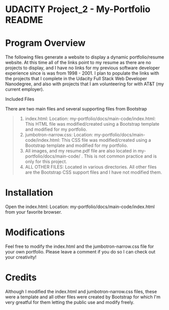 # 
# UDACITY Project_2 - My-Portfolio README

# Program Overview

The following files generate a website to display a dynamic portfolio/resume website.  At this time all of the links point to my resume as there are no projects to display, and I have no links for my previous software developer experience since is was from 1998 - 2001.  I plan to populate the links with the projects that I complete in the Udacity Full Stack Web Developer Nanodegree, and also with projects that I am volunteering for with AT&T (my current employer).

Included Files

There are two main files and several supporting files from Bootstrap
> 1.	index.html: Location: my-portfolio/docs/main-code/index.html: This HTML file was modified/created using a Bootstrap template and modified for my portfolio.
> 2.	jumbotron-narrow.css: Location: my-portfolio/docs/main-code/index.html: This CSS file was modified/created using a Bootstrap template and modified for my portfolio.
> 3.  All images, and my resume.pdf file are also located in my-portfolio/docs/main-code/ . This is not common practice and is only for this project.
> 3.	ALL OTHER FILES: Located in various directories. All other files are the Bootstrap CSS support files and I have not modified them.

# Installation

Open the index.html: Location: my-portfolio/docs/main-code/index.html from your favorite browser.

# Modifications

Feel free to modify the index.html and the jumbotron-narrow.css file for your own portfolio. Please leave a comment if you do so I can check out your creativity!

# Credits

Although I modified the index.html and jumbotron-narrow.css files, these were a template and all other files were created by Bootstrap for which I'm very greatful for them letting the public use and modify freely.
